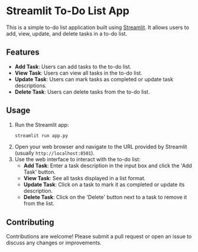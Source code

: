 # Streamlit To-Do List App

This is a simple to-do list application built using [Streamlit](https://streamlit.io/). It allows users to add, view, update, and delete tasks in a to-do list.

## Features

- **Add Task**: Users can add tasks to the to-do list.
- **View Task**: Users can view all tasks in the to-do list.
- **Update Task**: Users can mark tasks as completed or update task descriptions.
- **Delete Task**: Users can delete tasks from the to-do list.

## Usage

1. Run the Streamlit app:
    ```bash
    streamlit run app.py
    ```
2. Open your web browser and navigate to the URL provided by Streamlit (usually `http://localhost:8501`).
3. Use the web interface to interact with the to-do list:
    - **Add Task**: Enter a task description in the input box and click the 'Add Task' button.
    - **View Task**: See all tasks displayed in a list format.
    - **Update Task**: Click on a task to mark it as completed or update its description.
    - **Delete Task**: Click on the 'Delete' button next to a task to remove it from the list.

## Contributing

Contributions are welcome! Please submit a pull request or open an issue to discuss any changes or improvements.
